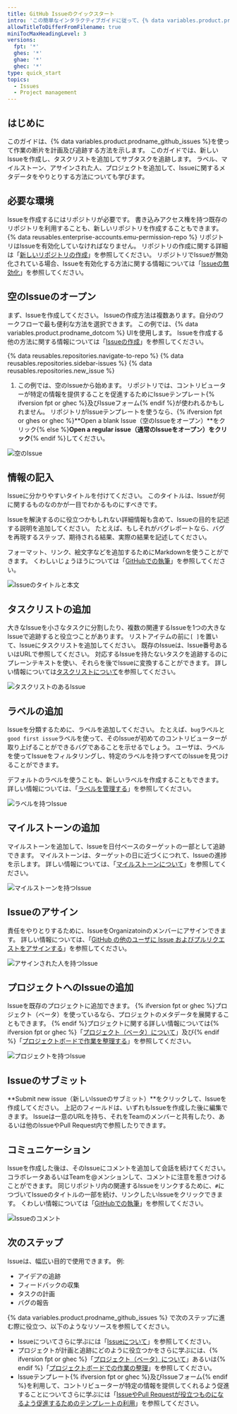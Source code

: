 ```yaml
---
title: GitHub Issueのクイックスタート
intro: 'この簡単なインタラクティブガイドに従って、{% data variables.product.prodname_github_issues %}について学んでください。'
allowTitleToDifferFromFilename: true
miniTocMaxHeadingLevel: 3
versions:
  fpt: '*'
  ghes: '*'
  ghae: '*'
  ghec: '*'
type: quick_start
topics:
  - Issues
  - Project management
---
```


## はじめに

このガイドは、{% data variables.product.prodname_github_issues %}を使って作業の断片を計画及び追跡する方法を示します。 このガイドでは、新しいIssueを作成し、タスクリストを追加してサブタスクを追跡します。 ラベル、マイルストーン、アサインされた人、プロジェクトを追加して、Issueに関するメタデータをやりとりする方法についても学びます。

## 必要な環境

Issueを作成するにはリポジトリが必要です。 書き込みアクセス権を持つ既存のリポジトリを利用することも、新しいリポジトリを作成することもできます。 {% data reusables.enterprise-accounts.emu-permission-repo %} リポジトリはIssueを有効化していなければなりません。 リポジトリの作成に関する詳細は「[新しいリポジトリの作成](/articles/creating-a-new-repository)」を参照してください。 リポジトリでIssueが無効化されている場合、Issueを有効化する方法に関する情報については「[Issueの無効化](/github/administering-a-repository/managing-repository-settings/disabling-issues)」を参照してください。

## 空のIssueのオープン

まず、Issueを作成してください。 Issueの作成方法は複数あります。自分のワークフローで最も便利な方法を選択できます。 この例では、{% data variables.product.prodname_dotcom %} UIを使用します。 Issueを作成する他の方法に関する情報については「[Issueの作成](/issues/tracking-your-work-with-issues/creating-an-issue)」を参照してください。

{% data reusables.repositories.navigate-to-repo %}
{% data reusables.repositories.sidebar-issues %}
{% data reusables.repositories.new_issue %}
1. この例では、空のIssueから始めます。 リポジトリでは、コントリビューターが特定の情報を提供することを促進するためにIssueテンプレート{% ifversion fpt or ghec %}及びIssueフォーム{% endif %}が使われるかもしれません。 リポジトリがIssueテンプレートを使うなら、{% ifversion fpt or ghes or ghec %}**Open a blank Issue（空のIssueをオープン）**をクリック{% else %}**Open a regular issue（通常のIssueをオープン）をクリック**{% endif %}してください。

![空のIssue](/assets/images/help/issues/blank-issue.png)

## 情報の記入

Issueに分かりやすいタイトルを付けてください。 このタイトルは、Issueが何に関するものなのかが一目でわかるものにすべきです。

Issueを解決するのに役立つかもしれない詳細情報も含めて、Issueの目的を記述する説明を追加してください。 たとえば、もしそれがバグレポートなら、バグを再現するステップ、期待される結果、実際の結果を記述してください。

フォーマット、リンク、絵文字などを追加するためにMarkdownを使うことができます。 くわしいじょうほうについては「[GitHubでの執筆](/github/writing-on-github)」を参照してください。

![Issueのタイトルと本文](/assets/images/help/issues/issue-title-body.png)

## タスクリストの追加

大きなIssueを小さなタスクに分割したり、複数の関連するIssueを1つの大きなIssueで追跡すると役立つことがあります。 リストアイテムの前に`[ ]`を置いて、Issueにタスクリストを追加してください。 既存のIssueは、Issue番号あるいはURLで参照してください。 対応するIssueを持たないタスクを追跡するのにプレーンテキストを使い、それらを後でIssueに変換することができます。 詳しい情報については[タスクリストについて](/issues/tracking-your-work-with-issues/about-task-lists)を参照してください。

![タスクリストのあるIssue](/assets/images/help/issues/issue-task-list-raw.png)

## ラベルの追加

Issueを分類するために、ラベルを追加してください。 たとえば、`bug`ラベルと`good first issue`ラベルを使って、そのIssueが初めてのコントリビューターが取り上げることができるバグであることを示せるでしょう。 ユーザは、ラベルを使ってIssueをフィルタリングし、特定のラベルを持つすべてのIssueを見つけることができます。

デフォルトのラベルを使うことも、新しいラベルを作成することもできます。 詳しい情報については、「[ラベルを管理する](/issues/using-labels-and-milestones-to-track-work/managing-labels)」を参照してください。

![ラベルを持つIssue](/assets/images/help/issues/issue-with-label.png)

## マイルストーンの追加

マイルストーンを追加して、Issueを日付ベースのターゲットの一部として追跡できます。 マイルストーンは、ターゲットの日に近づくにつれて、Issueの進捗を示します。 詳しい情報については、「[マイルストーンについて](/issues/using-labels-and-milestones-to-track-work/about-milestones)」を参照してください。

![マイルストーンを持つIssue](/assets/images/help/issues/issue-milestone.png)

## Issueのアサイン

責任をやりとりするために、IssueをOrganizatoinのメンバーにアサインできます。 詳しい情報については、「[GitHub の他のユーザに Issue およびプルリクエストをアサインする](/issues/tracking-your-work-with-issues/assigning-issues-and-pull-requests-to-other-github-users)」を参照してください。

![アサインされた人を持つIssue](/assets/images/help/issues/issue-assignees.png)

## プロジェクトへのIssueの追加

Issueを既存のプロジェクトに追加できます。 {% ifversion fpt or ghec %}プロジェクト（ベータ）を使っているなら、プロジェクトのメタデータを展開することもできます。 {% endif %}プロジェクトに関する詳しい情報については{% ifversion fpt or ghec %}「[プロジェクト（ベータ）について](/issues/trying-out-the-new-projects-experience/about-projects)」及び{% endif %}「[プロジェクトボードで作業を整理する](/issues/organizing-your-work-with-project-boards)」を参照してください。

![プロジェクトを持つIssue](/assets/images/help/issues/issue-project.png)

## Issueのサブミット

**Submit new issue（新しいIssueのサブミット）**をクリックして、Issueを作成してください。 上記のフィールドは、いずれもIssueを作成した後に編集できます。 Issueは一意のURLを持ち、それをTeamのメンバーと共有したり、あるいは他のIssueやPull Request内で参照したりできます。

## コミュニケーション

Issueを作成した後は、そのIssueにコメントを追加して会話を続けてください。 コラボレータあるいはTeamを@メンションして、コメントに注意を惹きつけることができます。 同じリポジトリ内の関連するIssueをリンクするために、`#`につづいてIssueのタイトルの一部を続け、リンクしたいIssueをクリックできます。 くわしい情報については「[GitHubでの執筆](/github/writing-on-github)」を参照してください。

![Issueのコメント](/assets/images/help/issues/issue-comment.png)

## 次のステップ

Issueは、幅広い目的で使用できます。 例:

- アイデアの追跡
- フィードバックの収集
- タスクの計画
- バグの報告

{% data variables.product.prodname_github_issues %} で次のステップに進む際に役立つ、以下のようなリソースを参照してください。

- Issueについてさらに学ぶには「[Issueについて](/issues/tracking-your-work-with-issues/about-issues)」を参照してください。
- プロジェクトが計画と追跡にどのように役立つかをさらに学ぶには、{% ifversion fpt or ghec %}「[プロジェクト（ベータ）について](/issues/trying-out-the-new-projects-experience/about-projects)」あるいは{% endif %}「[プロジェクトボードでの作業の整理](/issues/organizing-your-work-with-project-boards)」を参照してください。
- Issueテンプレート{% ifversion fpt or ghec %}及びIssueフォーム{% endif %}を利用して、コントリビューターが特定の情報を提供してくれるよう促進することについてさらに学ぶには「[IssueやPull Requestが役立つものになるよう促進するためのテンプレートの利用](/communities/using-templates-to-encourage-useful-issues-and-pull-requests)」を参照してください。
